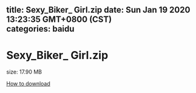 
title: Sexy_Biker_ Girl.zip
date: Sun Jan 19 2020 13:23:35 GMT+0800 (CST)    
categories: baidu
---

# Sexy_Biker_ Girl.zip
size: 17.90 MB
 
 

[How to download](https://bpcam.bemobtrk.com/go/2ceec3aa-1ca2-46d6-b9ff-aaa5c184517c?jno=10)